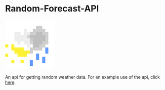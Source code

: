 # Random-Forecast-API
![Icon](https://raw.githubusercontent.com/JuNi4/Random-Forecast-API/main/icon.png)

An api for getting random weather data.
For an example use of the api, click [here](https://random-forecast.juni7.repl.co).